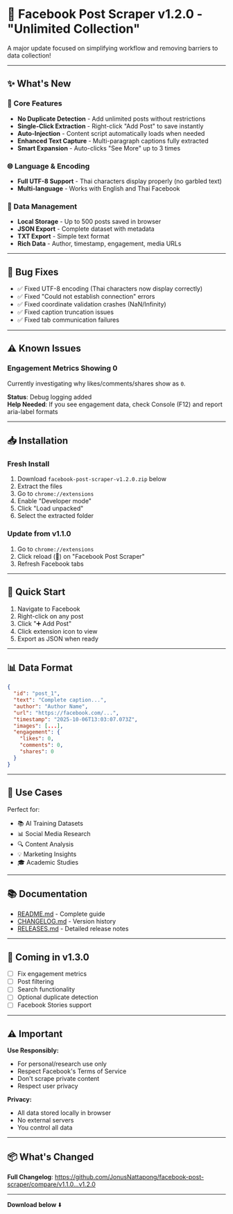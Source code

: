 # 🎉 Facebook Post Scraper v1.2.0 - "Unlimited Collection"

A major update focused on simplifying workflow and removing barriers to data collection!

---

## ✨ What's New

### 🚀 Core Features
- **No Duplicate Detection** - Add unlimited posts without restrictions
- **Single-Click Extraction** - Right-click "Add Post" to save instantly
- **Auto-Injection** - Content script automatically loads when needed
- **Enhanced Text Capture** - Multi-paragraph captions fully extracted
- **Smart Expansion** - Auto-clicks "See More" up to 3 times

### 🌐 Language & Encoding
- **Full UTF-8 Support** - Thai characters display properly (no garbled text)
- **Multi-language** - Works with English and Thai Facebook

### 💾 Data Management
- **Local Storage** - Up to 500 posts saved in browser
- **JSON Export** - Complete dataset with metadata
- **TXT Export** - Simple text format
- **Rich Data** - Author, timestamp, engagement, media URLs

---

## 🐛 Bug Fixes

- ✅ Fixed UTF-8 encoding (Thai characters now display correctly)
- ✅ Fixed "Could not establish connection" errors
- ✅ Fixed coordinate validation crashes (NaN/Infinity)
- ✅ Fixed caption truncation issues
- ✅ Fixed tab communication failures

---

## ⚠️ Known Issues

### Engagement Metrics Showing 0
Currently investigating why likes/comments/shares show as `0`.

**Status**: Debug logging added  
**Help Needed**: If you see engagement data, check Console (F12) and report aria-label formats

---

## 📥 Installation

### Fresh Install
1. Download `facebook-post-scraper-v1.2.0.zip` below
2. Extract the files
3. Go to `chrome://extensions`
4. Enable "Developer mode"
5. Click "Load unpacked"
6. Select the extracted folder

### Update from v1.1.0
1. Go to `chrome://extensions`
2. Click reload (🔄) on "Facebook Post Scraper"
3. Refresh Facebook tabs

---

## 🚀 Quick Start

1. Navigate to Facebook
2. Right-click on any post
3. Click "➕ Add Post"
4. Click extension icon to view
5. Export as JSON when ready

---

## 📊 Data Format

```json
{
  "id": "post_1",
  "text": "Complete caption...",
  "author": "Author Name",
  "url": "https://facebook.com/...",
  "timestamp": "2025-10-06T13:03:07.073Z",
  "images": [...],
  "engagement": {
    "likes": 0,
    "comments": 0,
    "shares": 0
  }
}
```

---

## 🎯 Use Cases

Perfect for:
- 📚 AI Training Datasets
- 📊 Social Media Research
- 🔍 Content Analysis
- 💡 Marketing Insights
- 🎓 Academic Studies

---

## 📚 Documentation

- [README.md](https://github.com/JonusNattapong/facebook-post-scraper/blob/master/README.md) - Complete guide
- [CHANGELOG.md](https://github.com/JonusNattapong/facebook-post-scraper/blob/master/CHANGELOG.md) - Version history
- [RELEASES.md](https://github.com/JonusNattapong/facebook-post-scraper/blob/master/RELEASES.md) - Detailed release notes

---

## 🔮 Coming in v1.3.0

- [ ] Fix engagement metrics
- [ ] Post filtering
- [ ] Search functionality
- [ ] Optional duplicate detection
- [ ] Facebook Stories support

---

## ⚠️ Important

**Use Responsibly:**
- For personal/research use only
- Respect Facebook's Terms of Service
- Don't scrape private content
- Respect user privacy

**Privacy:**
- All data stored locally in browser
- No external servers
- You control all data

---

## 📦 What's Changed

**Full Changelog**: https://github.com/JonusNattapong/facebook-post-scraper/compare/v1.1.0...v1.2.0

---

**Download below** ⬇️
